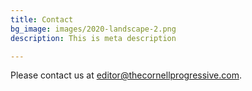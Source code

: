 ```yaml
---
title: Contact
bg_image: images/2020-landscape-2.png
description: This is meta description

---
```

Please contact us at editor@thecornellprogressive.com.